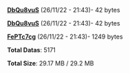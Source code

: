 [**DbQu8vuS**](/data/DbQu8vuS.txt) (26/11/22 - 21:43)- 42 bytes

[**DbQu8vuS**](/data/DbQu8vuS.txt) (26/11/22 - 21:43)- 42 bytes

[**FePTc7cg**](/data/FePTc7cg.txt) (26/11/22 - 21:43)- 1249 bytes

**Total Datas**: 5171

**Total Size**: 29.17 MB / 29.2 MB